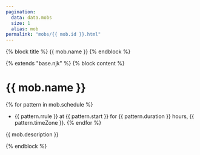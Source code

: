 ```yaml
---
pagination:
  data: data.mobs
  size: 1
  alias: mob
permalink: "mobs/{{ mob.id }}.html"
---
```

{% block title %}
{{ mob.name }}
{% endblock %}

{% extends "base.njk" %}
{% block content %}

# {{ mob.name }}

{% for pattern in mob.schedule %}
- {{ pattern.rrule }} at {{ pattern.start }} for {{ pattern.duration }} hours, {{ pattern.timeZone }}.
{% endfor %}

{{ mob.description }}

{% endblock %}
